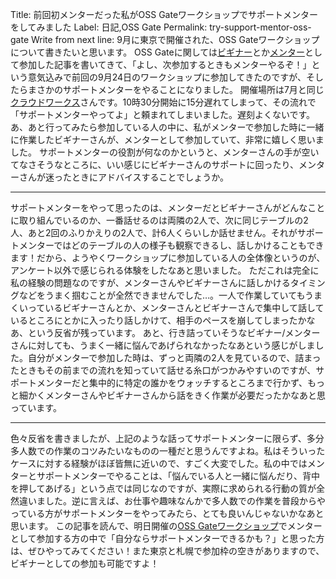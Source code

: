 Title: 前回初メンターだった私がOSS Gateワークショップでサポートメンターをしてみました
Label: 日記,OSS Gate
Permalink: try-support-mentor-oss-gate
Write from next line:
9月に東京で開催された、OSS Gateワークショップについて書きたいと思います。
OSS Gateに関しては<a href="https://kuno.kdns.info/post/20160203150733-impression-oss-gate">ビギナー</a>とか<a href="https://kuno.kdns.info/post/20160803230513-beginner-to-mentor-oss-gate">メンター</a>として参加した記事を書いてきて、「よし、次参加するときもメンターやるぞ！」という意気込みで前回の9月24日のワークショップに参加してきたのですが、そしたらまさかのサポートメンターをやることになりました。
開催場所は7月と同じ<a href="http://cloudworks.jp/">クラウドワークス</a>さんです。10時30分開始に15分遅れてしまって、その流れで「サポートメンターやってよ」と頼まれてしまいました。遅刻よくないです。あ、あと行ってみたら参加している人の中に、私がメンターで参加した時に一緒に作業したビギナーさんが、メンターとして参加していて、非常に嬉しく思いました。
サポートメンターの役割が何なのかというと、メンターさんの手が空いてなさそうなところに、いい感じにビギナーさんのサポートに回ったり、メンターさんが迷ったときにアドバイスすることでしょうか。
<hr>
サポートメンターをやって思ったのは、メンターだとビギナーさんがどんなことに取り組んでいるのか、一番話せるのは両隣の2人で、次に同じテーブルの2人、あと2回のふりかえりの2人で、計6人くらいしか話せません。それがサポートメンターではどのテーブルの人の様子も観察できるし、話しかけることもできます！だから、ようやくワークショップに参加している人の全体像というのが、アンケート以外で感じられる体験をしたなあと思いました。
ただこれは完全に私の経験の問題なのですが、メンターさんやビギナーさんに話しかけるタイミングなどをうまく掴むことが全然できませんでした…。一人で作業していてもうまくいっているビギナーさんとか、メンターさんとビギナーさんで集中して話しているところにとかに入ったり話しかけて、相手のペースを崩してしまったかなあ、という反省が残っています。
あと、行き詰っていそうなビギナー/メンターさんに対しても、うまく一緒に悩んであげられなかったなあという感じがしました。自分がメンターで参加した時は、ずっと両隣の2人を見ているので、詰まったときもその前までの流れを知っていて話せる糸口がつかみやすいのですが、サポートメンターだと集中的に特定の誰かをウォッチするところまで行かず、もっと細かくメンターさんやビギナーさんから話をきく作業が必要だったかなあと思っています。
<hr>
色々反省を書きましたが、上記のような話ってサポートメンターに限らず、多分多人数での作業のコツみたいなものの一種だと思うんですよね。私はそういったケースに対する経験がほぼ皆無に近いので、すごく大変でした。私の中ではメンターとサポートメンターでやることは、「悩んでいる人と一緒に悩んだり、背中を押してあげる」という点では同じなのですが、実際に求められる行動の質が全然違いました。逆に言えば、お仕事や趣味なんかで多人数での作業を普段からやっている方がサポートメンターをやってみたら、とても良いんじゃないかなあと思います。
この記事を読んで、明日開催の<a href="https://oss-gate.doorkeeper.jp/events/upcoming">OSS Gateワークショップ</a>でメンターとして参加する方の中で「自分ならサポートメンターできるかも？」と思った方は、ぜひやってみてください！また東京と札幌で参加枠の空きがありますので、ビギナーとしての参加も可能ですよ！
